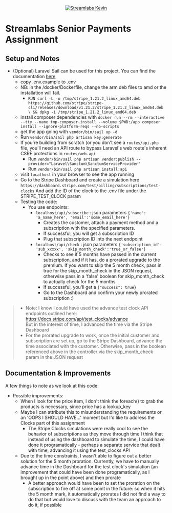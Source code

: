 <p align="center"><a href="https://laravel.com" target="_blank"><img src="https://cdn.streamlabs.com/static/imgs/identity/streamlabs-logo-thumb.png" alt="Streamlabs Kevin"></a></p>


# Streamlabs Senior Payments Assignment




## Setup and Notes
- (Optional) Laravel Sail can be used for this project. You can find the documentation [here](https://laravel.com/docs/11.x/sail)
  - copy .env.example to .env
  - NB: in the /docker/Dockerfile, change the arm deb files to amd or the installation will fail.
    - `RUN curl -L -o /tmp/stripe_1.21.2_linux_amd64.deb https://github.com/stripe/stripe-cli/releases/download/v1.21.2/stripe_1.21.2_linux_amd64.deb \
      && dpkg -i /tmp/stripe_1.21.2_linux_amd64.deb`
  - install composer dependencies with `docker run --rm --interactive --tty --name tmp-composer-install --volume $PWD:/app composer install --ignore-platform-reqs --no-scripts`
  - get the app going with `vendor/bin/sail up -d`
  - Run `vendor/bin/sail php artisan key:generate`
  - If you're building from scratch (or you don't see a `routes/api.php` file, you'll need an API route to bypass Laravel's web route's inherent CSRF protections in `routes/web.api`
    - Run `vendor/bin/sail php artisan vendor:publish --provider="Laravel\Sanctum\SanctumServiceProvider"`
    - Run `vendor/bin/sail php artisan install:api`
  - visit `localhost` in your browser to see the app running
  - Go to the Stripe Dashboard and create a simulation here `https://dashboard.stripe.com/test/billing/subscriptions/test-clocks` And add the ID of the clock to the .env file under the STRIPE_TEST_CLOCK param
  - Testing the code:
    - You use endpoints:
      - `localhost/api/subscribe` : json parameters `{'name': 'a_name_here', 'email':'some_email_here'}`
        - Creates the customer, attach a payment method and a subscription with the specified parameters.
        - If successful, you will get a subscription ID
        - Plug that subscription ID into the next endpoint 
      - `localhost/api/check` : json parameters `{'subscription_id': 'sub_xxxxx', 'skip_month_check':'true_or_false'}`
        - Checks to see if 5 months have passed in the current subscription, and if it has, do a prorated upgrade to the premium. If you want to skip the 5 month check, pass in true for the skip_month_check in the JSON request, otherwise pass in a 'false' boolean for skip_month_check to actually check for the 5 months
        - If successful, you'll get a `{"success": true}`
        - Go to the Dashboard and confirm your newly prorated subscription :) 


>  * Note: I know I could have used the advance test clock API endpoints outlined here: https://docs.stripe.com/api/test_clocks/advance \
>   But in the interest of time, I advanced the time via the Stripe Dashboard 
>  * For the prorated upgrade to work, once the initial customer and subscription are set up, go to the Stripe Dashboard, advance the time associated with the customer. Otherwise, pass in the boolean referenced above in the controller via the skip_month_check param in the JSON request

## Documentation & Improvements
A few things to note as we look at this code:
- Possible improvements:
  - When I look for the price item, I don't think the foreach() to grab the products is necessary, since price has a lookup_key
  - Maybe I can attribute this to misunderstanding the requirements or an 'OOPS I SHOULD HAVE...' moment but I'd like to address the Clocks part of this assignment
    - The Stripe Clocks simulations were really cool to see the behavior of subscriptions as they move through time
      I think that instead of using the dashboard to simulate the time, I could have done it programatically - perhaps a separate service that dealt with time, advancing it using the test_clocks API
  - Due to the time constraints, I wasn't able to figure out a better solution for the 5 month proration. Currently, we have to manually advance time in the Dashboard for the test clock's simulation
    (an improvement that could have been done programatically, as I brought up in the point above) and then prorate
    - A better approach would have been to set the proration on the subscription to fire off at some point in the future: so when it hits the 5 month mark, it automatically prorates
      I did not find a way to do that but would love to discuss with the team an approach to do it, if possible
    
